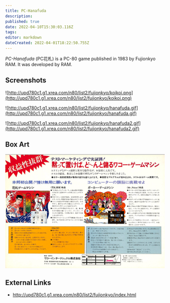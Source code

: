 ```yaml
---
title: PC-Hanafuda
description: 
published: true
date: 2022-04-10T15:30:03.116Z
tags: 
editor: markdown
dateCreated: 2022-04-01T18:22:50.755Z
---
```


_PC-Hanafuda_ (<span lang='ja'>PC花札</span>) is a PC-80 game published in 1983 by Fujionkyo RAM.
It was developed by RAM.

## Screenshots

![http://upd780c1.g1.xrea.com/n80/list2/fujionkyo/koikoi.png](http://upd780c1.g1.xrea.com/n80/list2/fujionkyo/koikoi.png)

![http://upd780c1.g1.xrea.com/n80/list2/fujionkyo/hanafuda.gif](http://upd780c1.g1.xrea.com/n80/list2/fujionkyo/hanafuda.gif)

![http://upd780c1.g1.xrea.com/n80/list2/fujionkyo/hanafuda2.gif](http://upd780c1.g1.xrea.com/n80/list2/fujionkyo/hanafuda2.gif)

## Box Art

![image.jpeg](/image.jpeg)

## External Links
- http://upd780c1.g1.xrea.com/n80/list2/fujionkyo/index.html